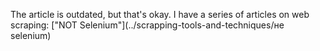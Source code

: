 <!-- Translated to en -->
The article is outdated, but that's okay. I have a series of articles on web scraping:
["NOT Selenium"](../scrapping-tools-and-techniques/не selenium)
